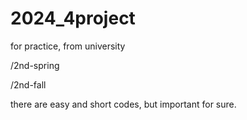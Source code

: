 # 2024_4project
for practice, from university

/2nd-spring

/2nd-fall


there are easy and short codes, but important for sure.


